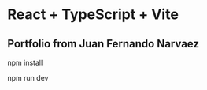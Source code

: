 # React + TypeScript + Vite

## Portfolio from Juan Fernando Narvaez

npm install

npm run dev

<!-- Todos: -->
<!-- unify css files -->
<!-- tests -->
<!-- run lighthouse and fixing issues -->
